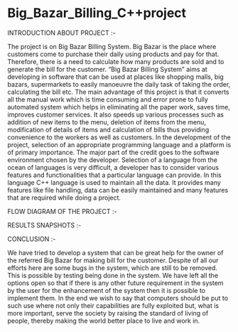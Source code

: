 # Big_Bazar_Billing_C++project

INTRODUCTION ABOUT PROJECT :-

The project is on Big Bazar Billing System. Big Bazar is the place where customers come to purchase their daily using products and pay for that. Therefore, there is a need to calculate how many products are sold and to generate the bill for the customer.
“Big Bazar Billing System” aims at developing in software that can be used at places like shopping malls, big bazars, supermarkets to easily manoeuvre the daily task of taking the order, calculating the bill etc.
The main advantage of this project is that it converts all the manual work which is time consuming and error prone to fully automated system which helps in eliminating all the paper work, saves time, improves customer services. It also speeds up various processes such as addition of new items to the menu, deletion of items from the menu, modification of details of items and calculation of bills thus providing convenience to the workers as well as customers.
In the development of the project, selection of an appropriate programming language and a platform is of primary importance. The major part of the credit goes to the software environment chosen by the developer.
Selection of a language from the ocean of languages is very difficult, a developer has to consider various features and functionalities that a particular language can provide.
In this language C++ language is used to maintain all the data. It provides many features like file handling, data can be easily maintained and many features that are required while doing a project.

FLOW DIAGRAM OF THE PROJECT :-

RESULTS SNAPSHOTS :-

CONCLUSION :-

We have tried to develop a system that can be great help for the owner of the referred Big Bazar for making bill for the customer. Despite of all our efforts here are some bugs in the system, which are still to be removed. This is possible by testing being done in the system. We have left all the options open so that if there is any other future requirement in the system by the user for the enhancement of the system then it is possible to implement them.
In the end we wish to say that computers should be put to such use where not only their capabilities are fully exploited but, what is more important, serve the society by raising the standard of living of people, thereby making the world better place to live and work in.

